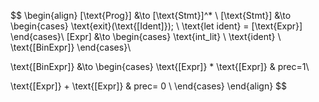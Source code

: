 $$
\begin{align}
    [\text{Prog}] &\to [\text{Stmt}]^* \\
    [\text{Stmt}] &\to
    \begin{cases}
        \text{exit}(\text{[Ident]}); \\
        \text{let ident} = [\text{Expr}]
    \end{cases}\\
[Expr] &\to
 \begin{cases}
        \text{int\_lit} \\
        \text{ident} \\
        \text{[BinExpr]}
    \end{cases}\\

\text{[BinExpr]} &\to
\begin{cases}
\text{[Expr]} * \text{[Expr]} & prec=1\\

\text{[Expr]} + \text{[Expr]} & prec= 0 \\
\end{cases}
\end{align}
$$
